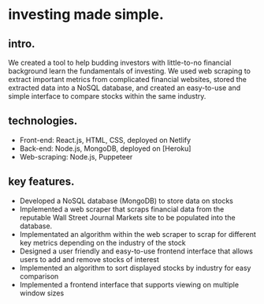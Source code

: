 # investing made simple.

## intro.
We created a tool to help budding investors with little-to-no financial background learn the fundamentals of investing. We used web scraping to extract important metrics from complicated financial websites, stored the extracted data into a NoSQL database, and created an easy-to-use and simple interface to compare stocks within the same industry. 

## technologies.
- Front-end: React.js, HTML, CSS, deployed on Netlify 
- Back-end: Node.js, MongoDB, deployed on [Heroku] 
- Web-scraping: Node.js, Puppeteer 

## key features.
- Developed a NoSQL database (MongoDB) to store data on stocks
- Implemented a web scraper that scraps financial data from the reputable Wall Street Journal Markets site to be populated into the database. 
- Implementated an algorithm within the web scraper to scrap for different key metrics depending on the industry of the stock
- Designed a user friendly and easy-to-use frontend interface that allows users to add and remove stocks of interest 
- Implemented an algorithm to sort displayed stocks by industry for easy comparison 
- Implemented a frontend interface that supports viewing on multiple window sizes








